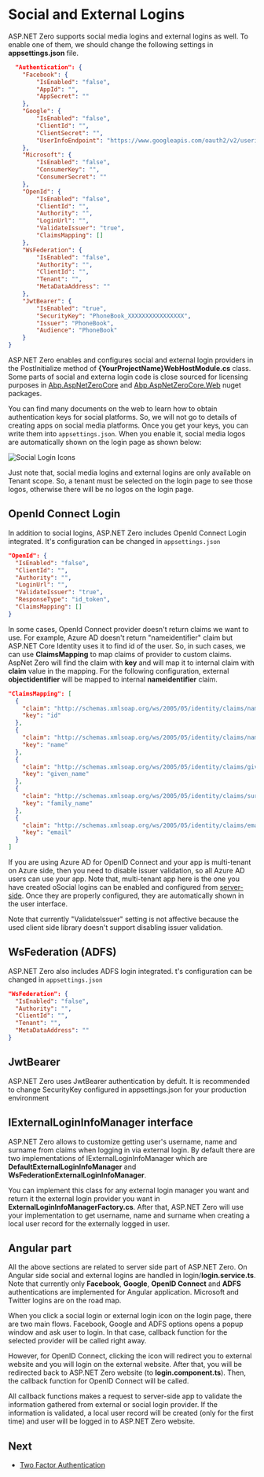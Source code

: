 # Social and External Logins

ASP.NET Zero supports social media logins and external logins as well. To enable one of them, we should change the following settings in **appsettings.json** file.

```json
  "Authentication": {
    "Facebook": {
        "IsEnabled": "false",
        "AppId": "",
        "AppSecret": ""
    },
    "Google": {
        "IsEnabled": "false",
        "ClientId": "",
        "ClientSecret": "",
        "UserInfoEndpoint": "https://www.googleapis.com/oauth2/v2/userinfo"
    },
    "Microsoft": {
        "IsEnabled": "false",
        "ConsumerKey": "",
        "ConsumerSecret": ""
    },
    "OpenId": {
        "IsEnabled": "false",
        "ClientId": "",
        "Authority": "",
        "LoginUrl": "",
        "ValidateIssuer": "true",
        "ClaimsMapping": []
    },
    "WsFederation": {
        "IsEnabled": "false",
        "Authority": "",
        "ClientId": "",
        "Tenant": "",
        "MetaDataAddress": ""
    },
    "JwtBearer": {
        "IsEnabled": "true",
        "SecurityKey": "PhoneBook_XXXXXXXXXXXXXXXX",
        "Issuer": "PhoneBook",
        "Audience": "PhoneBook"
    }
}
```

ASP.NET Zero enables and configures social and external login providers in the PostInitialize method of **{YourProjectName}WebHostModule.cs** class. Some parts of social and externa login code is close sourced for licensing purposes in [Abp.AspNetZeroCore](https://www.nuget.org/packages/Abp.AspNetZeroCore) and [Abp.AspNetZeroCore.Web](https://www.nuget.org/packages/Abp.AspNetZeroCore.Web) nuget packages.

You can find many documents on the web to learn how to obtain authentication keys for social platforms. So, we will not go to details of creating apps on social media platforms. Once you get your keys, you can write
them into `appsettings.json`. When you enable it, social media logos are automatically shown on the login page as shown below:

<img src="images/social-login-logos-3.png" alt="Social Login Icons" class="img-thumbnail" />

Just note that, social media logins and external logins are only available on Tenant scope. So, a tenant must be selected on the login page to see those logos, otherwise there will be no logos on the login page.

## OpenId Connect Login

In addition to social logins, ASP.NET Zero includes OpenId Connect Login integrated. It's configuration can be changed in `appsettings.json`

```json
"OpenId": {
  "IsEnabled": "false",
  "ClientId": "",
  "Authority": "",
  "LoginUrl": "",
  "ValidateIssuer": "true",
  "ResponseType": "id_token",
  "ClaimsMapping": []
}
```

In some cases, OpenId Connect provider doesn't return claims we want to use. For example, Azure AD doesn't return "nameidentifier" claim but ASP.NET Core Identity uses it to find id of the user. So, in such cases, we can use **ClaimsMapping** to map claims of provider to custom claims. AspNet Zero will find the claim with **key** and will map it to internal claim with **claim** value in the mapping. For the following configuration, external **objectidentifier** will be mapped to internal **nameidentifier** claim.

````json
"ClaimsMapping": [
  {
    "claim": "http://schemas.xmlsoap.org/ws/2005/05/identity/claims/nameidentifier",
    "key": "id"
  },
  {
    "claim": "http://schemas.xmlsoap.org/ws/2005/05/identity/claims/name",
    "key": "name"
  },
  {
    "claim": "http://schemas.xmlsoap.org/ws/2005/05/identity/claims/givenname",
    "key": "given_name"
  },
  {
    "claim": "http://schemas.xmlsoap.org/ws/2005/05/identity/claims/surname",
    "key": "family_name"
  },
  {
    "claim": "http://schemas.xmlsoap.org/ws/2005/05/identity/claims/emailaddress",
    "key": "email"
  }
]
````

If you are using Azure AD for OpenID Connect and your app is multi-tenant on Azure side, then you need to disable issuer validation, so all Azure AD users can use your app. Note that, multi-tenant app here is the one you have created oSocial logins can be enabled and configured from [server-side](Features-Mvc-Core-Social-Logins). Once they are properly configured, they are  automatically shown in the user interface. 

Note that currently "ValidateIssuer" setting is not affective because the used client side library doesn't support disabling issuer validation.

## WsFederation (ADFS)

ASP.NET Zero also includes ADFS login integrated. t's configuration can be changed in `appsettings.json`

```json
"WsFederation": {
  "IsEnabled": "false",
  "Authority": "",
  "ClientId": "",
  "Tenant": "",
  "MetaDataAddress": ""
}
```

## JwtBearer

ASP.NET Zero uses JwtBearer authentication by defult. It is recommended to change SecurityKey configured in appsettings.json for your production environment

## IExternalLoginInfoManager interface

ASP.NET Zero allows to customize getting user's username, name and surname from claims when logging in via external login. By default there are two implementations of IExternalLoginInfoManager which are **DefaultExternalLoginInfoManager** and **WsFederationExternalLoginInfoManager**.

You can implement this class for any external login manager you want and return it the external login provider you want in **ExternalLoginInfoManagerFactory.cs**. After that, ASP.NET Zero will use your implementation to get username, name and surname when creating a local user record for the externally logged in user.

## Angular part

All the above sections are related to server side part of ASP.NET Zero. On Angular side social and external logins are handled in login/**login.service.ts**. Note that currently only **Facebook**, **Google**, **OpenID Connect** and **ADFS** authentications are implemented for Angular application. Microsoft and Twitter logins are on the road map.

When you click a social login or external login icon on the login page, there are two main flows. Facebook, Google and ADFS options opens a popup window and ask user to login. In that case, callback function for the selected provider will be called right away. 

However, for OpenID Connect, clicking the icon will redirect you to external website and you will login on the external website. After that, you will be redirected back to ASP.NET Zero website (to **login.component.ts**). Then, the callback function for OpenID Connect will be called.

All callback functions makes a request to server-side app to validate the information gathered from external or social login provider. If the information is validated, a local user record will be created (only for the first time) and user will be logged in to ASP.NET Zero website.

## Next

- [Two Factor Authentication](Features-Angular-Two-Factor-Authentication)


